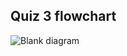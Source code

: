 ## Quiz 3 flowchart
![Blank diagram](https://github.com/user-attachments/assets/6dfc2581-6916-4481-8eee-7e6ccedc11b9)
